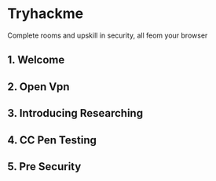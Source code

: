 # Tryhackme
Complete rooms and upskill in security, all feom your browser

## 1. Welcome

## 2. Open Vpn

## 3. Introducing Researching

## 4. CC Pen Testing

## 5. Pre Security

